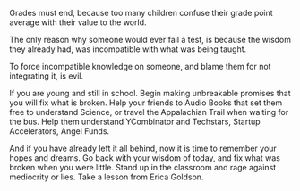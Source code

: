 Grades must end, because too many children confuse their grade point
average with their value to the world.

The only reason why someone would ever fail a test, is because the wisdom
they already had, was incompatible with what was being taught.

To force incompatible knowledge on someone, and blame them for not
integrating it, is evil.

If you are young and still in school. Begin making unbreakable promises
that you will fix what is broken. Help your friends to Audio Books that set
them free to understand Science, or travel the Appalachian Trail when
waiting for the bus. Help them understand YCombinator and Techstars,
Startup Accelerators, Angel Funds.

And if you have already left it all behind, now it is time to remember your
hopes and dreams. Go back with your wisdom of today, and fix what was
broken when you were little. Stand up in the classroom and rage against
mediocrity or lies. Take a lesson from Erica Goldson.